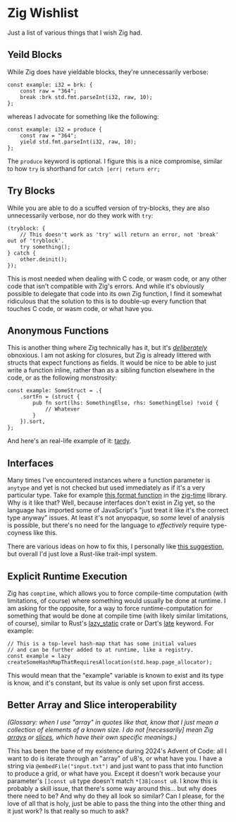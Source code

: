 
# Zig Wishlist
Just a list of various things that I wish Zig had.

## Yeild Blocks
While Zig does have yieldable blocks, they're unnecessarily verbose:
```zig
const example: i32 = brk: {
	const raw = "364";
	break :brk std.fmt.parseInt(i32, raw, 10);
};
```
whereas I advocate for something like the following:
```zig
const example: i32 = produce {
	const raw = "364";
	yield std.fmt.parseInt(i32, raw, 10);
};
```
The `produce` keyword is optional. I figure this is a nice compromise, similar to how `try` is shorthand for `catch |err| return err;`

## Try Blocks
While you are able to do a scuffed version of try-blocks, they are also unnecessarily verbose, nor do they work with `try`:
```zig
(tryblock: {
	// This doesn't work as 'try' will return an error, not 'break' out of 'tryblock'.
	try something();
} catch {
	other.deinit();
});
```
This is most needed when dealing with C code, or wasm code, or any other code that isn't compatible with Zig's errors. And while it's obviously possible to delegate that code into its own Zig function, I find it somewhat ridiculous that the solution to this is to double-up every function that touches C code, or wasm code, or what have you.

## Anonymous Functions
This is another thing where Zig technically has it, but it's *[deliberately](https://github.com/ziglang/zig/issues/1717#issuecomment-1627790251)* obnoxious. I am not asking for closures, but Zig is already littered with structs that expect functions as fields. It would be nice to be able to just write a function inline, rather than as a sibling function elsewhere in the code, or as the following monstrosity:
```zig
const example: SomeStruct = .{
	.sortFn = (struct {
		pub fn sort(lhs: SomethingElse, rhs: SomethingElse) !void {
			// Whatever
		}
	}).sort,
};
```
And here's an real-life example of it: [tardy](https://github.com/tardy-org/tardy/blob/c07afd03b8d573cc95a07c1e7a73237502ff94e2/examples/echo/main.zig#L70-L74).

## Interfaces
Many times I've encountered instances where a function parameter is `anytype` and yet is not checked but used immediately as if it's a very particular type. Take for example [this format function](https://github.com/nektro/zig-time/blob/e946a144423cdb5dac3d46d6856c6e6da73e9305/time.zig#L218) in the [zig-time](https://github.com/nektro/zig-time) library. Why is it like that? Well, because interfaces don't exist in Zig yet, so the language has imported some of JavaScript's "just treat it like it's the correct type anyway" issues. At least it's not anyopaque, so *some* level of analysis is possible, but there's no need for the language to *effectively* require type-coyness like this.

There are various ideas on how to fix this, I personally like [this suggestion](https://github.com/ziglang/zig/issues/17198#issuecomment-2533468501), but overall I'd just love a Rust-like trait-impl system.

## Explicit Runtime Execution
Zig has `comptime`, which allows you to force compile-time computation (with limitations, of course) where something would usually be done at runtime. I am asking for the opposite, for a way to force runtime-computation for something that would be done at compile time (with likely similar limitations, of course), similar to Rust's [lazy_static](https://docs.rs/lazy_static/latest/lazy_static/) crate or Dart's [late](https://dart.dev/language/variables#late-variables) keyword. For example:
```zig
// This is a top-level hash-map that has some initial values
// and can be further added to at runtime, like a registry.
const example = lazy createSomeHashMapThatRequiresAllocation(std.heap.page_allocator);
```
This would mean that the "example" variable is known to exist and its type is know, and it's constant, but its value is only set upon first access.

## Better Array and Slice interoperability
*(Glossary: when I use "array" in quotes like that, know that I just mean a collection of elements of a known size. I do not [necessarily] mean Zig [arrays](https://ziglang.org/documentation/0.13.0/#Arrays) or [slices](https://ziglang.org/documentation/0.13.0/#Slices), which have their own specific meanings.)*

This has been the bane of my existence during 2024's Advent of Code: all I want to do is iterate through an "array" of u8's, or what have you. I have a string via `@embedFile("input.txt")` and just want to pass that into function to produce a grid, or what have you. Except it doesn't work because your parameter's `[]const u8` type doesn't match `*[38]const u8`. I know this is probably a skill issue, that there's some way around this... but why does there need to be? And why do they all look so similar? Can I please, for the love of all that is holy, just be able to pass the thing into the other thing and it just work? Is that really so much to ask?

